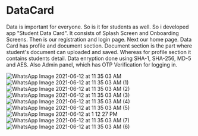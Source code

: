 # DataCard
Data is important for everyone.
So is it for students as well.
So i developed app "Student Data Card".
It consists of Splash Screen and Onboarding Screens.
Then is our registration and login page.
Next our home page.
Data Card has profile and document section.
Document section is the part where student's document can uploaded and saved.
Whereas for profile section it contains students detail.
Data enryption done using SHA-1, SHA-256, MD-5 and AES.
Also Admin panel, which has OTP Verification for logging in.

![WhatsApp Image 2021-06-12 at 11 35 03 AM](https://user-images.githubusercontent.com/69072470/121767891-d54c6600-cb78-11eb-9051-95ab136260fe.jpeg)
![WhatsApp Image 2021-06-12 at 11 35 03 AM (1)](https://user-images.githubusercontent.com/69072470/121767913-f44af800-cb78-11eb-8f5a-bf2874007570.jpeg)
![WhatsApp Image 2021-06-12 at 11 35 03 AM (2)](https://user-images.githubusercontent.com/69072470/121767924-04fb6e00-cb79-11eb-8b69-bffb5f888179.jpeg)
![WhatsApp Image 2021-06-12 at 11 35 03 AM (3)](https://user-images.githubusercontent.com/69072470/121767931-0cbb1280-cb79-11eb-8dc2-304de060184b.jpeg)
![WhatsApp Image 2021-06-12 at 11 35 03 AM (4)](https://user-images.githubusercontent.com/69072470/121767936-147ab700-cb79-11eb-8ae1-05f0b541f154.jpeg)
![WhatsApp Image 2021-06-12 at 11 35 03 AM (5)](https://user-images.githubusercontent.com/69072470/121767943-1ba1c500-cb79-11eb-85f1-5d35602d34a6.jpeg)
![WhatsApp Image 2021-06-12 at 1 12 27 PM](https://user-images.githubusercontent.com/69072470/121769212-f2d0fe00-cb7f-11eb-910e-2925611ec3e2.jpeg)
![WhatsApp Image 2021-06-12 at 11 35 03 AM (7)](https://user-images.githubusercontent.com/69072470/121767970-396f2a00-cb79-11eb-990f-559453e14d74.jpeg)
![WhatsApp Image 2021-06-12 at 11 35 03 AM (6)](https://user-images.githubusercontent.com/69072470/121767961-307e5880-cb79-11eb-8ca9-3e6182fece6e.jpeg)
